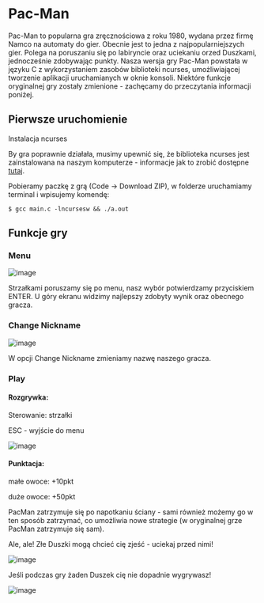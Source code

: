 # Pac-Man
Pac-Man to popularna gra zręcznościowa z roku 1980, wydana przez firmę Namco na automaty do gier. Obecnie jest to jedna z najpopularniejszych gier. Polega na poruszaniu się po labiryncie oraz uciekaniu orzed Duszkami, jednocześnie zdobywając punkty.
Nasza wersja gry Pac-Man powstała w języku C z wykorzystaniem zasobów biblioteki ncurses, umożliwiającej tworzenie aplikacji uruchamianych w oknie konsoli. Niektóre funkcje oryginalnej gry zostały zmienione - zachęcamy do przeczytania informacji poniżej.
## Pierwsze uruchomienie
Instalacja ncurses

By gra poprawnie działała, musimy upewnić się, że biblioteka ncurses jest zainstalowana na naszym komputerze - informacje jak to zrobić dostępne <a href="https://invisible-island.net/ncurses/#downloads">tutaj</a>.

Pobieramy paczkę z grą (Code -> Download ZIP), w folderze uruchamiamy terminal i wpisujemy komendę:

`$ gcc main.c -lncursesw && ./a.out`


## Funkcje gry

### Menu

![image](https://user-images.githubusercontent.com/43135879/175037411-a8562e27-8380-44ad-b03c-4bb1d7f714e1.png)

Strzałkami poruszamy się po menu, nasz wybór potwierdzamy przyciskiem ENTER.
U góry ekranu widzimy najlepszy zdobyty wynik oraz obecnego gracza.

### Change Nickname

![image](https://user-images.githubusercontent.com/43135879/175037577-8b3ba345-2077-4c26-bcac-49c882dfa3d4.png)

W opcji Change Nickname zmieniamy nazwę naszego gracza.


### Play
#### Rozgrywka:

Sterowanie: strzałki

ESC - wyjście do menu

![image](https://user-images.githubusercontent.com/43135879/175037708-36d21e2f-c522-4815-af86-ef087de86fdf.png)

#### Punktacja:

małe owoce: +10pkt

duże owoce: +50pkt

PacMan zatrzymuje się po napotkaniu ściany - sami również możemy go w ten sposób zatrzymać, co umożliwia nowe strategie (w oryginalnej grze PacMan zatrzymuje się sam).

Ale, ale! Złe Duszki mogą chcieć cię zjeść - uciekaj przed nimi!

![image](https://user-images.githubusercontent.com/43135879/175038004-af0a2a4e-731d-4def-b0b5-cf10041df613.png)


Jeśli podczas gry żaden Duszek cię nie dopadnie wygrywasz!

![image](https://user-images.githubusercontent.com/43135879/175039944-eda811ce-1f1d-4586-a655-6728c6faa4ff.png)


